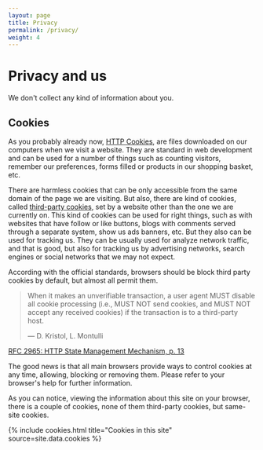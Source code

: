 ```yaml
---
layout: page
title: Privacy
permalink: /privacy/
weight: 4
---
```

# Privacy and us
We don't collect any kind of information about you.

## Cookies
As you probably already now, [HTTP Cookies](https://en.wikipedia.org/wiki/HTTP_cookie), are files downloaded on our computers when we visit a website.
They are standard in web development and can be used for a number of things such as counting visitors, remember our preferences, forms filled or products
in our shopping basket, etc.

There are harmless cookies that can be  only accessible from the same domain of the page we are visiting. But also,
there are kind of cookies, called [third-party cookies](https://en.wikipedia.org/wiki/HTTP_cookie#Third-party_cookie),
set by a website other than the one we are currently on. This kind of cookies can be used for right things,
such as with websites that have follow or like buttons, blogs with comments served through a separate system, show us ads banners, etc.
But they also can be used for tracking us. They can be usually used for analyze network traffic, and that is good,
but also for tracking us by advertising networks, search engines or social networks that we may not expect.

According with the official standards, browsers should be block third party cookies by default, but almost all permit them.
> When it makes an unverifiable transaction, a user agent MUST disable
> all cookie processing (i.e., MUST NOT send cookies, and MUST NOT
> accept any received cookies) if the transaction is to a third-party
> host.
>
> &mdash; D. Kristol, L. Montulli
>
[RFC 2965: HTTP State Management Mechanism, p. 13][RFC 2965]


[RFC 2965]: https://www.ietf.org/rfc/rfc2965.txt

The good news is that all main browsers provide ways to control cookies at any time, allowing, blocking or removing them.
Please refer to your browser's help for further information.

As you can notice, viewing the information about this site on your browser, there is a couple of cookies, none of them third-party cookies,
but same-site cookies.

<div class="container mtb">
{% include cookies.html title="Cookies in this site" source=site.data.cookies %}
</div>
